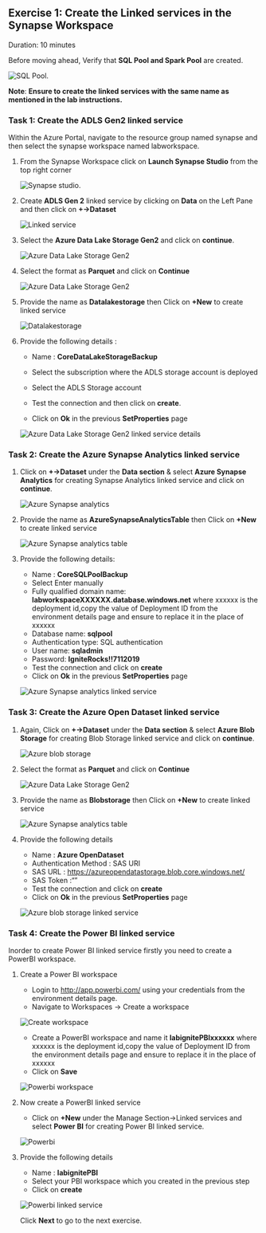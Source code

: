 ## Exercise 1: Create the Linked services in the Synapse Workspace

Duration: 10 minutes

Before moving ahead, Verify that **SQL Pool and Spark Pool** are created.

   ![SQL Pool.](images/sqlandsparkpool.png)

**Note**: **Ensure to create the linked services with the same name as mentioned in the lab instructions.**

### Task 1: Create the ADLS Gen2 linked service
Within the Azure Portal, navigate to the resource group named synapse and then select the synapse workspace named labworkspace.

1. From the Synapse Workspace click on **Launch Synapse Studio** from the top right corner

   ![Synapse studio.](images/synapsestudio.png)

2. Create **ADLS Gen 2** linked service by clicking on **Data** on the Left Pane and then click on **+->Dataset**

   ![Linked service](images/update1.png)
   
3. Select the **Azure Data Lake Storage Gen2** and click on **continue**.
 
   ![Azure Data Lake Storage Gen2](images/update2.png)
   
4. Select the format as **Parquet** and click on **Continue**
 
   ![Azure Data Lake Storage Gen2](images/format.png)
   
5. Provide the name as **Datalakestorage** then Click on **+New** to create linked service
  
   ![Datalakestorage](images/update3.png)

6. Provide the following details :

   - Name : **CoreDataLakeStorageBackup**
   
   - Select the subscription where the ADLS storage account is deployed
   
   - Select the ADLS Storage account
   - Test the connection and then click on **create**. 
   - Click on **Ok** in the previous **SetProperties** page

   ![Azure Data Lake Storage Gen2 linked service details](images/2.png)

### Task 2: Create the Azure Synapse Analytics linked service
	
 1. Click on **+->Dataset** under the **Data section** & select **Azure Synapse Analytics** for creating Synapse Analytics linked service and click on **continue**.
 
    ![Azure Synapse analytics](images/update4.png)

 2. Provide the name as **AzureSynapseAnalyticsTable** then Click on **+New** to create linked service
    
    ![Azure Synapse analytics table](images/update6.png)

 3. Provide the following details:
    - Name : **CoreSQLPoolBackup**
    - Select Enter manually 
    - Fully qualified domain name: **labworkspaceXXXXXX.database.windows.net** where xxxxxx is the deployment id,copy the value of Deployment ID from the environment details page and ensure to replace it in the place of xxxxxx
    - Database name: **sqlpool**
    - Authentication type: SQL authentication
    - User name: **sqladmin**
    - Password: **IgniteRocks!!7112019**
    - Test the connection and click on **create**
    - Click on **Ok** in the previous **SetProperties** page

    ![Azure Synapse analytics linked service](images/4.png)

### Task 3: Create the Azure Open Dataset linked service

1. Again, Click on **+->Dataset** under the **Data section** & select **Azure Blob Storage** for creating Blob Storage linked service and click on **continue**.

   ![Azure blob storage](images/update7.png)
   
2. Select the format as **Parquet** and click on **Continue**
 
   ![Azure Data Lake Storage Gen2](images/format.png)
   
3. Provide the name as **Blobstorage** then Click on **+New** to create linked service
    
    ![Azure Synapse analytics table](images/update5.png)

4. Provide the following details
    - Name : **Azure OpenDataset**
    - Authentication Method : SAS URI
    - SAS URL : https://azureopendatastorage.blob.core.windows.net/
    - SAS Token :“”
    - Test the connection and click on **create**
    - Click on **Ok** in the previous **SetProperties** page
   
   ![Azure blob storage linked service](images/6.png)
  
### Task 4: Create the Power BI linked service

   Inorder to create Power BI linked service firstly you need to create a PowerBI workspace.

1. Create a Power BI workspace
   - Login to http://app.powerbi.com/  using your credentials from the environment details page.
   - Navigate to Workspaces -> Create a workspace
   
   ![Create workspace](images/7.png)

   - Create a PowerBI workspace and name it **labignitePBIxxxxxx** where xxxxxx is the deployment id,copy the value of Deployment ID from the environment details page and ensure to replace it in the place of xxxxxx
   - Click on **Save**
   
   ![Powerbi workspace](images/8.png)
     
2. Now create a PowerBI linked service

   - Click on **+New** under the Manage Section->Linked services and select **Power BI** for creating Power BI linked service.
       
   ![Powerbi](images/09.png)
   
 3. Provide the following details
 
     - Name : **labignitePBI**
     - Select your PBI workspace which you created in the previous step
     - Click on **create**
  
    ![Powerbi linked service ](images/010.png)
    
    Click **Next** to go to the next exercise.
